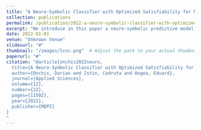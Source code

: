 ```yaml
---
title: "A Neuro-Symbolic Classifier with Optimized Satisfiability for Monitoring Security Alerts in Network Traffic"
collection: publications
permalink: /publication/2022-a-neuro-symbolic-classifier-with-optimized-satisfiability-for-monitoring-security-alerts-in-network-traffic
excerpt: "We introduce in this paper a neuro-symbolic predictive model based on Logic Tensor Networks, capable of discriminating and at the same time of explaining the bad connections, called alerts or attacks, and the normal connections. The proposed classifier incorporates both the ability of deep neural networks to improve on their own through learning from experience and the interpretability of the results provided by the symbolic artificial intelligence approach. Compared to other existing solutions, we advance in the discovery of potential security breaches from a cognitive perspective. By introducing the reasoning in the model, our aim is to further reduce the human staff needed to deal with the cyber-threat hunting problem. To justify the need for shifting towards hybrid systems for this task, the design, the implementation, and the comparison of the dense neural network and the neuro-symbolic model is performed in detail. While in terms of standard accuracy, both models demonstrated similar precision, we further introduced for our model the concept of interactive accuracy as a way of querying the model results at any time coupled with deductive reasoning over data. By applying our model on the CIC-IDS2017 dataset, we reached an accuracy of 0.95, with levels of satisfiability around 0.85. Other advantages such as overfitting mitigation and scalability issues are also presented."
date: 2022-01-01
venue: "Unknown Venue"
slidesurl: "#"
thumbnail: "/images/lcnc.png"  # Adjust the path to your actual thumbnail location
paperurl: "#"
citation: "@article{onchis2022neuro,
  title={A Neuro-Symbolic Classifier with Optimized Satisfiability for Monitoring Security Alerts in Network Traffic},
  author={Onchis, Darian and Istin, Codruta and Hogea, Eduard},
  journal={Applied Sciences},
  volume={12},
  number={22},
  pages={11502},
  year={2022},
  publisher={MDPI}
}
"
---
```

